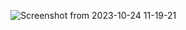 ![Screenshot from 2023-10-24 11-19-21](https://github.com/Althaf-official/KodeKloud_Kubernetes/assets/105126131/0d5095ec-ee0c-4e53-9223-ee6a8030936e)
